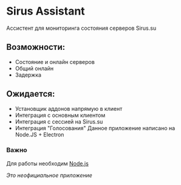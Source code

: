 # Sirus Assistant
Ассистент для мониторинга состояния серверов Sirus.su

## Возможности:
- Состояние и онлайн серверов
- Общий онлайн
- Задержка
## Ожидается:
- Установщик аддонов напрямую в клиент
- Интеграция с основным клиентом
- Интеграция с сессией на Sirus.su
- Интеграция "Голосования"
Данное приложение написано на Node.JS + Electron

### Важно
Для работы необходим [Node.js](https://nodejs.org/en)

*Это неофициальное приложение*
